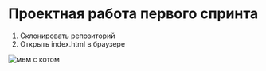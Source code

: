 # Проектная работа первого спринта

1. Склонировать репозиторий
2. Открыть index.html в браузере

![мем с котом](https://tr.rbxcdn.com/a11c4adbd43dbd526632244e9f685efb/420/420/Hat/Png)